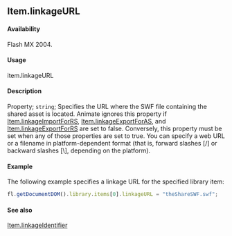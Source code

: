 ## Item.linkageURL

#### Availability

Flash MX 2004.

#### Usage

item.linkageURL

#### Description

Property; `string`; Specifies the URL where the SWF file containing the shared asset is located. Animate ignores this property if [Item.linkageImportForRS](../Item_object/Item11.md), [Item.linkageExportForAS](../Item_object/Item7.md), and [Item.linkageExportForRS](../Item_object/Item8.md) are set to false. Conversely, this property must be set when any of those properties are set to true. You can specify a web URL or a filename in platform-dependent format (that is, forward slashes \[/\] or backward slashes \[\\\], depending on the platform).

#### Example

The following example specifies a linkage URL for the specified library item:

```javascript
fl.getDocumentDOM().library.items[0].linkageURL = "theShareSWF.swf";
```

#### See also

[Item.linkageIdentifier](../Item_object/Item10.md)
